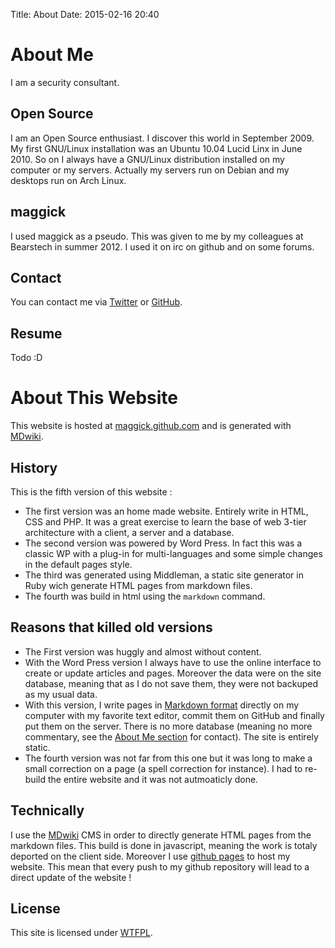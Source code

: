 Title: About
Date: 2015-02-16 20:40

# About Me

I am a security consultant.

## Open Source

I am an Open Source enthusiast. I discover this world in September 2009. My
first GNU/Linux installation was an Ubuntu 10.04 Lucid Linx in June 2010. So on
I always have a GNU/Linux distribution installed on my computer or my servers.
Actually my servers run on Debian and my desktops run on Arch Linux.

## maggick

I used maggick as a pseudo. This was given to me by my colleagues at Bearstech
in summer 2012. I used it on irc on github and on some forums.

## Contact

You can contact me via [Twitter](http://twitter.com/matthieukeller)
or [GitHub](http://github.com/maggick).

## Resume

Todo :D

# About This Website

This website is hosted at [maggick.github.com](http://maggick.github.com) and is
generated with [MDwiki](http://dynalon.github.io/mdwiki/#!index.md).

## History

This is the fifth version of this website :

* The first version was an home made website. Entirely write in HTML, CSS and PHP. It was a great exercise
  to learn the base of web 3-tier architecture with a client, a server and a database.
* The second version was powered by Word Press. In fact this was a classic WP with a plug-in for
  multi-languages and some simple changes in the default pages style.
* The third was generated using Middleman, a static site generator in Ruby wich
  generate HTML pages from markdown files.
* The fourth was build in html using the `markdown` command.

## Reasons that killed old versions

* The First version was huggly and almost without content.
* With the Word Press version I always have to use the online interface to create or update articles and pages.
  Moreover the data were on the site database, meaning that as I do not save them, they were not backuped as
  my usual data.
* With this version, I write pages in [Markdown format](https://github.com/github/markup#readme)
  directly on my computer with my favorite text editor, commit them on GitHub and finally put them on the server.
  There is no more database (meaning no more commentary, see the [About Me section](/about/me/##contact) for contact).
  The site is entirely static.
* The fourth version was not far from this one but it was long to make a small
  correction on a page (a spell correction for instance). I had to re-build the
  entire website and it was not autmoaticly done.

## Technically

I use the [MDwiki](http://dynalon.github.io/mdwiki/#!index.md) CMS in order to
directly generate HTML pages from the markdown files. This build is done in
javascript, meaning the work is totaly deported on the client side.
Moreover I use [github pages](http://pages.github.com/) to host my website. This
mean that every push to my github repository will lead to a direct update of the
website !

## License

This site is licensed under [WTFPL](http://www.wtfpl.net).

